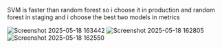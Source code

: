 SVM is faster than random forest so i choose it in production and random forest in staging and i choose the best two models in metrics

![Screenshot 2025-05-18 163442](https://github.com/user-attachments/assets/4f8b6d4b-396c-4982-8666-dca2015feaf9)
![Screenshot 2025-05-18 162805](https://github.com/user-attachments/assets/adcd88c3-5168-4ae0-9951-696bc71fac79)
![Screenshot 2025-05-18 162550](https://github.com/user-attachments/assets/1f01bb3b-084a-43d9-99e5-ff9957817c31)

